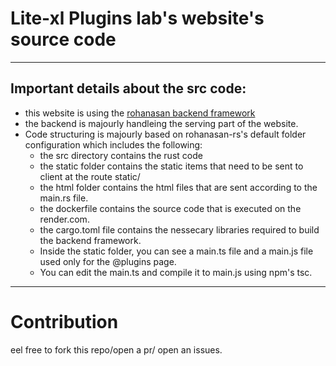# Lite-xl Plugins lab's website's source code
---
## Important details about the src code:
- this website is using the [rohanasan backend framework](https://github.com/rohanasan/rohanasan-rs)
- the backend is majourly handleing the serving part of the website.
- Code structuring is majourly based on rohanasan-rs's default folder configuration which includes the following:
    - the src directory contains the rust code
    - the static folder contains the static items that need to be sent to client at the route static/
    - the html folder contains the html files that are sent according to the main.rs file.
    - the dockerfile contains the source code that is executed on the render.com.
    - the cargo.toml file contains the nessecary libraries required to build the backend framework.
    - Inside the static folder, you can see a main.ts file and a main.js file used only for the @plugins page.
    - You can edit the main.ts and compile it to main.js using npm's tsc.
---
# Contribution
eel free to fork this repo/open a pr/ open an issues.
